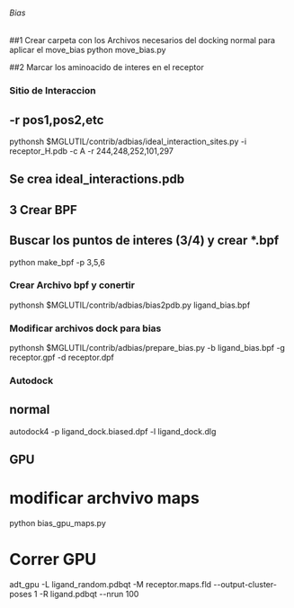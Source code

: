 ###### Bias #####

##1 Crear carpeta con los Archivos necesarios del docking normal para aplicar el move_bias
python move_bias.py

##2 Marcar los aminoacido de interes en el receptor
### Sitio de Interaccion ###
## -r pos1,pos2,etc

pythonsh $MGLUTIL/contrib/adbias/ideal_interaction_sites.py -i receptor_H.pdb -c A -r 244,248,252,101,297

## Se crea ideal_interactions.pdb ##

## 3 Crear BPF ##
## Buscar los puntos de interes (3/4) y crear *.bpf

python make_bpf -p 3,5,6

### Crear Archivo bpf y conertir ###

pythonsh  $MGLUTIL/contrib/adbias/bias2pdb.py ligand_bias.bpf

### Modificar archivos dock para bias ###

pythonsh  $MGLUTIL/contrib/adbias/prepare_bias.py -b ligand_bias.bpf -g receptor.gpf -d receptor.dpf

### Autodock ###

## normal
autodock4 -p ligand_dock.biased.dpf -l ligand_dock.dlg 
## GPU
# modificar archvivo maps
python bias_gpu_maps.py

# Correr GPU

adt_gpu -L ligand_random.pdbqt -M receptor.maps.fld --output-cluster-poses 1 -R ligand.pdbqt --nrun 100
